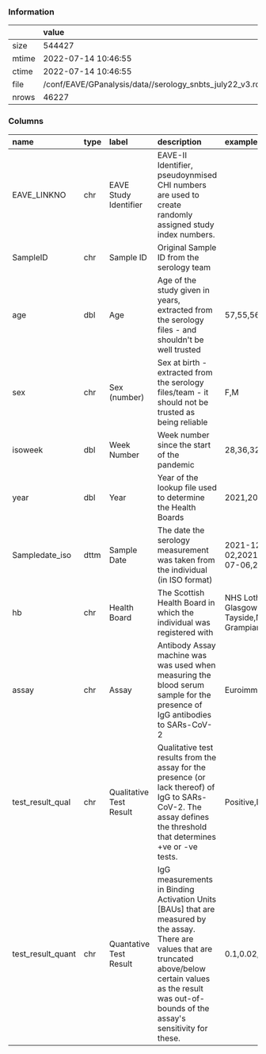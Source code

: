 
### Information



|       | value                                                    |
|:------|:---------------------------------------------------------|
| size  | 544427                                                   |
| mtime | 2022-07-14 10:46:55                                      |
| ctime | 2022-07-14 10:46:55                                      |
| file  | /conf/EAVE/GPanalysis/data//serology_snbts_july22_v3.rds |
| nrows | 46227                                                    |

### Columns

| name              | type   | label                   | description                                                                                                                                                                                                              | examples                                                                           |
|:------------------|:-------|:------------------------|:-------------------------------------------------------------------------------------------------------------------------------------------------------------------------------------------------------------------------|:-----------------------------------------------------------------------------------|
| EAVE_LINKNO       | chr    | EAVE Study Identifier   | EAVE-II Identifier, pseudoynmised CHI numbers are used to create randomly assigned study index numbers.                                                                                                                  |                                                                                    |
| SampleID          | chr    | Sample ID               | Original Sample ID from the serology team                                                                                                                                                                                |                                                                                    |
| age               | dbl    | Age                     | Age of the study given in years, extracted from the serology files - and shouldn't be well trusted                                                                                                                       | 57,55,56,54,52                                                                     |
| sex               | chr    | Sex (number)            | Sex at birth - extracted from the serology files/team - it should not be trusted as being reliable                                                                                                                       | F,M                                                                                |
| isoweek           | dbl    | Week Number             | Week number since the start of the pandemic                                                                                                                                                                              | 28,36,32,41,51                                                                     |
| year              | dbl    | Year                    | Year of the lookup file used to determine the Health Boards                                                                                                                                                              | 2021,2020,2022                                                                     |
| Sampledate_iso    | dttm   | Sample Date             | The date the serology measurement was taken from the individual (in ISO format)                                                                                                                                          | 2021-12-20,2020-07-02,2021-12-30,2020-07-06,2022-01-14                             |
| hb                | chr    | Health Board            | The Scottish Health Board in which the individual was registered with                                                                                                                                                    | NHS Lothian,NHS Greater Glasgow and Clyde,NHS Tayside,NHS Grampian,NHS Lanarkshire |
| assay             | chr    | Assay                   | Antibody Assay machine was was used when measuring the blood serum sample for the presence of IgG antibodies to SARs-CoV-2                                                                                               | Euroimmune,Abbott                                                                  |
| test_result_qual  | chr    | Qualitative Test Result | Qualitative test results from the assay for the presence (or lack thereof) of IgG to SARs-CoV-2. The assay defines the threshold that determines +ve or -ve tests.                                                       | Positive,Negative,Equivocal                                                        |
| test_result_quant | chr    | Quantative Test Result  | IgG measurements in Binding Activation Units [BAUs] that are measured by the assay. There are values that are truncated above/below certain values as the result was out-of-bounds of the assay's sensitivity for these. | 0.1,0.02,0.2,0.01,0.03                                                             |
        